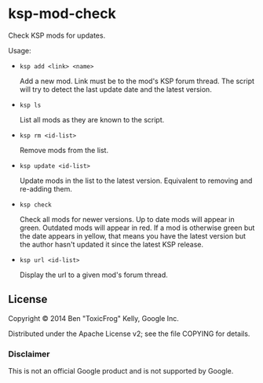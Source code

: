 ksp-mod-check
=============

Check KSP mods for updates.

Usage:

* `ksp add <link> <name>`

  Add a new mod. Link must be to the mod's KSP forum thread. The script will try to detect the last update date and the latest version.

* `ksp ls`

  List all mods as they are known to the script.

* `ksp rm <id-list>`

  Remove mods from the list.

* `ksp update <id-list>`

  Update mods in the list to the latest version. Equivalent to removing and re-adding them.

* `ksp check`

  Check all mods for newer versions. Up to date mods will appear in green. Outdated mods will appear in red. If a mod is otherwise green but the date appears in yellow, that means you have the latest version but the author hasn't updated it since the latest KSP release.

* `ksp url <id-list>`

  Display the url to a given mod's forum thread.


## License

Copyright © 2014 Ben "ToxicFrog" Kelly, Google Inc.

Distributed under the Apache License v2; see the file COPYING for details.

### Disclaimer

This is not an official Google product and is not supported by Google.
